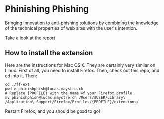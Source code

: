 Phinishing Phishing
===================

Bringing innovation to anti-phishing solutions by combining the knowledge of the
technical properties of web sites with the user's intention.

Take a look at the [report](http://lucas.maystre.ch/phishing.pdf)

How to install the extension
----------------------------

Here are the instructions for Mac OS X. They are certainly very similar on
Linux. First of all, you need to install Firefox. Then, check out this repo, and
cd into it. Then:

    cd ./ff-ext
    pwd > phinishphish@lucas.maystre.ch
    # Replace {PROFILE} with the name of your Firefox profile.
    mv phinishphish@lucas.maystre.ch /Users/$USER/Library\
    /Application\ Support/Firefox/Profiles/{PROFILE}/extensions/

Restart Firefox, and you should be good to go!
